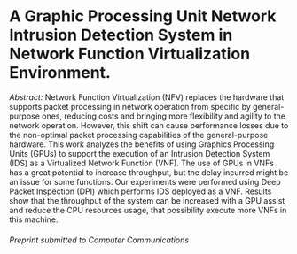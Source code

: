 # A Graphic Processing Unit Network Intrusion Detection System in Network Function Virtualization Environment.

*Abstract:* Network Function Virtualization (NFV) replaces the hardware that supports packet processing in network operation from specific by general-purpose ones, reducing costs and bringing more flexibility and agility to the network operation. However, this shift can cause performance losses due to the non-optimal packet processing capabilities of the general-purpose hardware. This work analyzes the benefits of using Graphics Processing Units (GPUs) to support the execution of an Intrusion Detection System (IDS) as a Virtualized Network Function (VNF). The use of GPUs in VNFs has a great potential to increase throughput, but the delay incurred might be an issue for some functions. Our experiments were performed using Deep Packet Inspection (DPI) which performs IDS deployed as a VNF. Results show that the throughput of the system can be increased with a GPU assist and reduce the CPU resources usage, that possibility execute more VNFs in this machine.

###### *Preprint submitted to Computer Communications*
